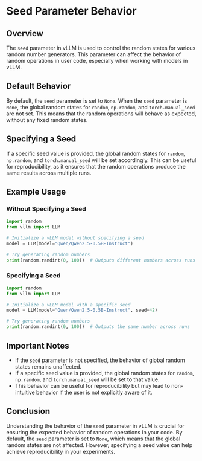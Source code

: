 # Seed Parameter Behavior

## Overview

The `seed` parameter in vLLM is used to control the random states for various random number generators. This parameter can affect the behavior of random operations in user code, especially when working with models in vLLM.

## Default Behavior

By default, the `seed` parameter is set to `None`. When the `seed` parameter is `None`, the global random states for `random`, `np.random`, and `torch.manual_seed` are not set. This means that the random operations will behave as expected, without any fixed random states.

## Specifying a Seed

If a specific seed value is provided, the global random states for `random`, `np.random`, and `torch.manual_seed` will be set accordingly. This can be useful for reproducibility, as it ensures that the random operations produce the same results across multiple runs.

## Example Usage

### Without Specifying a Seed

```python
import random
from vllm import LLM

# Initialize a vLLM model without specifying a seed
model = LLM(model="Qwen/Qwen2.5-0.5B-Instruct")

# Try generating random numbers
print(random.randint(0, 100))  # Outputs different numbers across runs
```

### Specifying a Seed

```python
import random
from vllm import LLM

# Initialize a vLLM model with a specific seed
model = LLM(model="Qwen/Qwen2.5-0.5B-Instruct", seed=42)

# Try generating random numbers
print(random.randint(0, 100))  # Outputs the same number across runs
```

## Important Notes

- If the `seed` parameter is not specified, the behavior of global random states remains unaffected.
- If a specific seed value is provided, the global random states for `random`, `np.random`, and `torch.manual_seed` will be set to that value.
- This behavior can be useful for reproducibility but may lead to non-intuitive behavior if the user is not explicitly aware of it.

## Conclusion

Understanding the behavior of the `seed` parameter in vLLM is crucial for ensuring the expected behavior of random operations in your code. By default, the `seed` parameter is set to `None`, which means that the global random states are not affected. However, specifying a seed value can help achieve reproducibility in your experiments.
